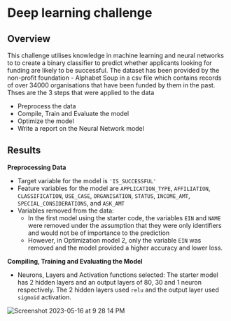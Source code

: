 # Deep learning challenge
## Overview
This challenge utilises knowledge in machine learning and neural networks to to create a binary classifier to predict whether applicants looking for funding are likely to be successful.
The dataset has been provided by the non-profit foundation - Alphabet Soup in a csv file which contains records of over 34000 organisations that have been funded by them in the past.
Thses are the 3 steps that were applied to the data
- Preprocess the data
- Compile, Train and Evaluate the model
- Optimize the model
- Write a report on the Neural Network model

## Results
**Preprocessing Data**
- Target variable for the model is ``'IS_SUCCESSFUL'``
- Feature variables for the model are `APPLICATION_TYPE`, `AFFILIATION`, `CLASSIFICATION`, `USE_CASE`, `ORGANISATION`, `STATUS`, `INCOME_AMT`, `SPECIAL_CONSIDERATIONS`, and `ASK_AMT`
- Variables removed from the data: 
  - In the first model using the starter code, the variables `EIN` and `NAME` were removed under the assumption that they were only identifiers and would not be of importance to the prediction
  - However, in Optimization model 2, only the variable `EIN` was removed and the model provided a higher accuracy and lower loss.

**Compiling, Training and Evaluating the Model**
- Neurons, Layers and Activation functions selected: The starter model has 2 hidden layers and an output layers of 80, 30 and 1 neuron respectively. The 2 hidden layers used `relu` and the output layer used `sigmoid` activation. 

![Screenshot 2023-05-16 at 9 28 14 PM](https://github.com/Geetraje/deep-learning-challenge/assets/119769357/a4126e45-b29c-40e2-9f99-12e1047b878a)

